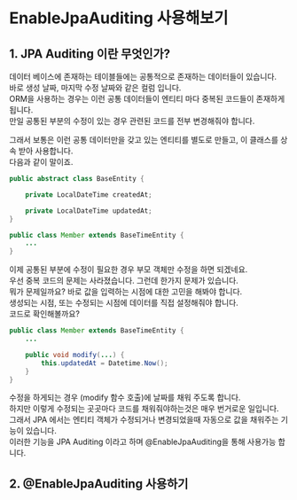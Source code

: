 # EnableJpaAuditing 사용해보기

## 1. JPA Auditing 이란 무엇인가?

데이터 베이스에 존재하는 테이블들에는 공통적으로 존재하는 데이터들이 있습니다.  
바로 생성 날짜, 마지막 수정 날짜와 같은 컬럼 입니다.   
ORM을 사용하는 경우는 이런 공통 데이터들이 엔티티 마다 중복된 코드들이 존재하게 됩니다.  
만일 공통된 부분의 수정이 있는 경우 관련된 코드를 전부 변경해줘야 합니다.  

그래서 보통은 이런 공통 데이터만을 갖고 있는 엔티티를 별도로 만들고, 이 클래스를 상속 받아 사용합니다.  
다음과 같이 말이죠.

```java
public abstract class BaseEntity {

    private LocalDateTime createdAt;

    private LocalDateTime updatedAt;
}

public class Member extends BaseTimeEntity {
    ...
}
```

이제 공통된 부분에 수정이 필요한 경우 부모 객체만 수정을 하면 되겠네요.  
우선 중복 코드의 문제는 사라졌습니다. 그런데 한가지 문제가 있습니다.  
뭐가 문제일까요? 바로 값을 입력하는 시점에 대한 고민을 해봐야 합니다.  
생성되는 시점, 또는 수정되는 시점에 데이터를 직접 설정해줘야 합니다.  
코드로 확인해볼까요?  

```java
public class Member extends BaseTimeEntity {
    ...

    public void modify(...) {
        this.updatedAt = Datetime.Now();
    }
}
```

수정을 하게되는 경우 (modify 함수 호출)에 날짜를 채워 주도록 합니다.  
하지만 이렇게 수정되는 곳곳마다 코드를 채워줘야하는것은 매우 번거로운 일입니다.  
그래서 JPA 에서는 엔티티 객체가 수정되거나 변경되었을때 자동으로 값을 채워주는 기능이 있습니다.  
이러한 기능을 JPA Auditing 이라고 하며 @EnableJpaAuditing을 통해 사용가능 합니다.  

## 2. @EnableJpaAuditing 사용하기

